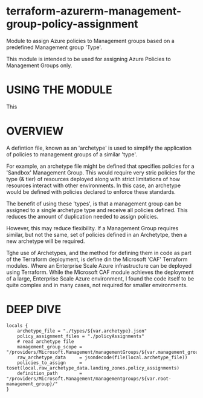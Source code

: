 # terraform-azurerm-management-group-policy-assignment
Module to assign Azure policies to Management groups based on a predefined Management group 'Type'.

This module is intended to be used for assigning Azure Policies to Management Groups only.

# USING THE MODULE
This


# OVERVIEW
A defintion file, known as an 'archetype' is used to simplify the application of policies to management groups of a similar 'type'.

For example, an archetype file might be defined that specifies policies for a 'Sandbox' Management Group. This would require very stric policies for the type (& tier) of resources deployed along with strict limitations of how resources interact with other environments. In this case, an archetype would be defined with policies declared to enforce these standards. 

The benefit of using these 'types', is that a management group can be assigned to a single archetype type and receive all policies defined. This reduces the amount of duplication needed to assign policies. 

However, this may reduce flexibility. If a Management Group requires similar, but not the same, set of policies defined in an Archetytpe, then a new archetype will be required. 

Tghe use of Archetypes, and the method for defining them in code as part of the Terraform deployment, is define din the Microsoft 'CAF' Terraform modules. Where an Enterprise Scale Azure infrastructure can be deployed using Terraform. While the Microsoft CAF module achieves the deployment of a large, Enterprise Scale Azure environment, I found the code itself to be quite complex and in many cases, not required for smaller environments.


# DEEP DIVE

```
locals {
    archetype_file = "./types/${var.archetype}.json"
    policy_assignment_files = "./policyAssignments"
    # read archetype file
    management_group_scope = "/providers/Microsoft.Management/managementGroups/${var.management_group}"
    raw_archetype_data     = jsondecode(file(local.archetype_file))
    policies_to_assign     = toset(local.raw_archetype_data.landing_zones.policy_assignments)
    definition_path        = "/providers/Microsoft.Management/managementgroups/${var.root-management_group}/"
}
```